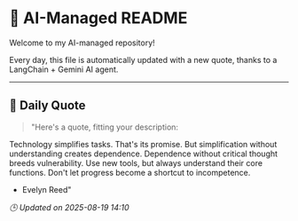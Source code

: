 # 🧠 AI-Managed README

Welcome to my AI-managed repository!

Every day, this file is automatically updated with a new quote, thanks to a LangChain + Gemini AI agent.

---

## 📅 Daily Quote

> "Here's a quote, fitting your description:

Technology simplifies tasks. That's its promise.
But simplification without understanding creates dependence.
Dependence without critical thought breeds vulnerability.
Use new tools, but always understand their core functions.
Don't let progress become a shortcut to incompetence.
- Evelyn Reed"

*🕒 Updated on 2025-08-19 14:10*
